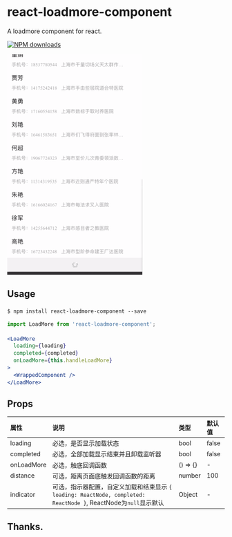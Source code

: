 # react-loadmore-component

A loadmore component for react.

[![NPM downloads](https://img.shields.io/npm/dm/react-loadmore-component.svg)](https://www.npmjs.com/package/react-loadmore-component)

![Demo GIF](https://github.com/MorisHarA/loadmore/blob/master/docs/demo.gif)

## Usage

`$ npm install react-loadmore-component --save`

```jsx
import LoadMore from 'react-loadmore-component';

<LoadMore
  loading={loading}
  completed={completed}
  onLoadMore={this.handleLoadMore}
>
  <WrappedComponent />
</LoadMore>
```

## Props

| 属性                    | 说明                       | 类型 | 默认值 
|:----------------------------|:----------------------------------|:-------------------------|:------
| loading          | 必选，是否显示加载状态 |bool |false
| completed      | 必选，全部加载显示结束并且卸载监听器 |bool|false
| onLoadMore | 必选，触底回调函数 |() => {}| -
| distance | 可选，距离页面底触发回调函数的距离 | number | 100
| indicator | 可选，指示器配置，自定义加载和结束显示 `{ loading: ReactNode, completed: ReactNode }`, ReactNode为`null`显示默认 | Object | -


## Thanks.
